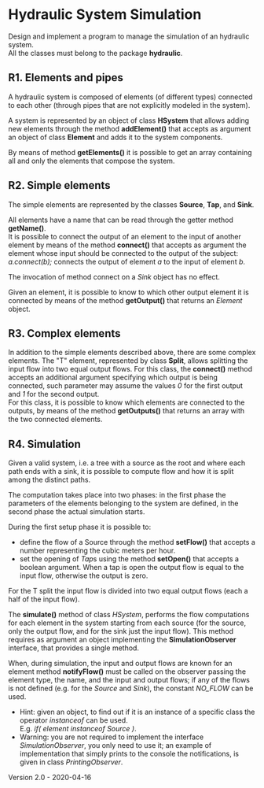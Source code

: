 # Hydraulic System Simulation

Design and implement a program to manage the simulation of an hydraulic
system.\
All the classes must belong to the package **hydraulic**.

## R1. Elements and pipes

A hydraulic system is composed of elements (of different types)
connected to each other (through pipes that are not explicitly modeled
in the system).

A system is represented by an object of class **HSystem** that allows
adding new elements through the method **addElement()** that accepts as
argument an object of class **Element** and adds it to the system
components.

By means of method **getElements()** it is possible to get an array
containing all and only the elements that compose the system.

## R2. Simple elements

The simple elements are represented by the classes **Source**, **Tap**,
and **Sink**.

All elements have a name that can be read through the getter method
**getName()**.\
It is possible to connect the output of an element to the input of
another element by means of the method **connect()** that accepts as
argument the element whose input should be connected to the output of
the subject: *a.connect(b);* connects the output of element *a* to the
input of element *b*.

The invocation of method connect on a *Sink* object has no effect.

Given an element, it is possible to know to which other output element
it is connected by means of the method **getOutput()** that returns an
*Element* object.

## R3. Complex elements

In addition to the simple elements described above, there are some
complex elements. The \"T\" element, represented by class **Split**,
allows splitting the input flow into two equal output flows. For this
class, the **connect()** method accepts an additional argument
specifying which output is being connected, such parameter may assume
the values *0* for the first output and *1* for the second output.\
For this class, it is possible to know which elements are connected to
the outputs, by means of the method **getOutputs()** that returns an
array with the two connected elements.

## R4. Simulation

Given a valid system, i.e. a tree with a source as the root and where
each path ends with a sink, it is possible to compute flow and how it is
split among the distinct paths.

The computation takes place into two phases: in the first phase the
parameters of the elements belonging to the system are defined, in the
second phase the actual simulation starts.

During the first setup phase it is possible to:

-   define the flow of a Source through the method **setFlow()** that
    accepts a number representing the cubic meters per hour.
-   set the opening of *Tap*s using the method **setOpen()** that
    accepts a boolean argument. When a tap is open the output flow is
    equal to the input flow, otherwise the output is zero.

For the T split the input flow is divided into two equal output flows
(each a half of the input flow).

The **simulate()** method of class *HSystem*, performs the flow
computations for each element in the system starting from each source
(for the source, only the output flow, and for the sink just the input
flow). This method requires as argument an object implementing the
**SimulationObserver** interface, that provides a single method.

When, during simulation, the input and output flows are known for an
element method **notifyFlow()** must be called on the observer passing
the element type, the name, and the input and output flows; if any of
the flows is not defined (e.g. for the *Source* and *Sink*), the
constant *NO_FLOW* can be used.

-   Hint: given an object, to find out if it is an instance of a
    specific class the operator *instanceof* can be used.\
    E.g. *if( element instanceof Source )*.
-   Warning: you are not required to implement the interface
    *SimulationObserver*, you only need to use it; an example of
    implementation that simply prints to the console the notifications,
    is given in class *PrintingObserver*.

Version 2.0 - 2020-04-16
